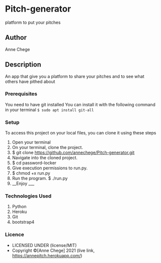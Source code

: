 # Pitch-generator
platform to put your pitches

## Author
Anne Chege

## Description
An app that give you a platform to share your pitches and to see what others have pithed about 

### Prerequisites
You need to have git installed
You can install it with the following command in your terminal
`$ sudo apt install git-all`

### Setup
To access this project on your local files, you can clone it using these steps
1. Open your terminal
1. On your terminal, clone the project.
1. $ git clone https://github.com/annechege/Pitch-generator.git
1. Navigate into the cloned project.
1. $ cd password-locker
1. Give execution permissions to run.py.
1. $ chmod +x run.py
1. Run the program.
$ ./run.py
1. __Enjoy ___

### Technologies Used
1. Python
2. Heroku
3. Git
4. bootstrap4
###
### Licence
* LICENSED UNDER (license/MIT)
* Copyright &copy;[Anne Chege] 2021 (live link, https://annepitch.herokuapp.com/)